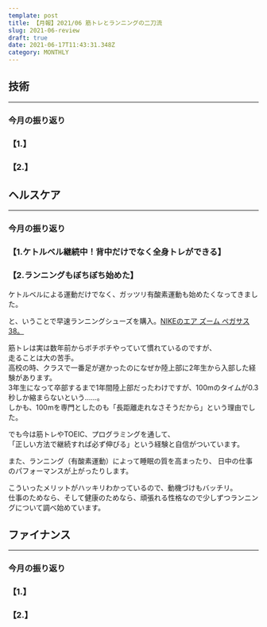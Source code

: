 ```yaml
---
template: post
title: 【月報】2021/06 筋トレとランニングの二刀流
slug: 2021-06-review
draft: true
date: 2021-06-17T11:43:31.348Z
category: MONTHLY
---
```

## 技術

- - -

### 今月の振り返り

### 【1.】

### 【2.】

## ヘルスケア

- - -

### 今月の振り返り

### 【1.ケトルベル継続中！背中だけでなく全身トレができる】

### 【2.ランニングもぼちぼち始めた】

ケトルベルによる運動だけでなく、ガッツリ有酸素運動も始めたくなってきました。　

と、いうことで早速ランニングシューズを購入。[NIKEのエア ズーム ペガサス38。](https://www.nike.com/jp/t/%E3%83%8A%E3%82%A4%E3%82%AD-%E3%82%A8%E3%82%A2-%E3%82%BA%E3%83%BC%E3%83%A0-%E3%83%9A%E3%82%AC%E3%82%B5%E3%82%B9-38-%E3%83%A9%E3%83%B3%E3%83%8B%E3%83%B3%E3%82%B0%E3%82%B7%E3%83%A5%E3%83%BC%E3%82%BA-FZtc0l/CW7356-003)  

筋トレは実は数年前からボチボチやっていて慣れているのですが、\
走ることは大の苦手。\
高校の時、クラスで一番足が遅かったのになぜか陸上部に2年生から入部した経験があります。\
3年生になって卒部するまで1年間陸上部だったわけですが、100mのタイムが0.3秒しか縮まらないという……。\
しかも、100mを専門としたのも「長距離走れなさそうだから」という理由でした。  

でも今は筋トレやTOEIC、プログラミングを通して、\
「正しい方法で継続すれば必ず伸びる」という経験と自信がついています。  

また、ランニング（有酸素運動）によって睡眠の質を高まったり、
日中の仕事のパフォーマンスが上がったりします。  

こういったメリットがハッキリわかっているので、動機づけもバッチリ。\
仕事のためなら、そして健康のためなら、頑張れる性格なので少しずつランニングについて調べ始めています。 

## ファイナンス

- - -

### 今月の振り返り

### 【1.】

### 【2.】
